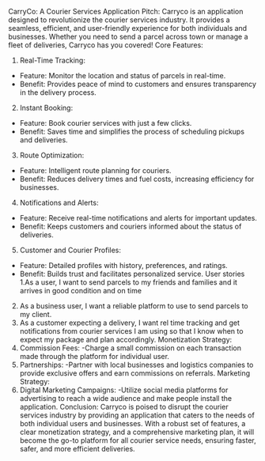 CarryCo:  A Courier Services Application
Pitch:
Carryco is an application designed to revolutionize the courier services industry. It provides a seamless, efficient, and user-friendly experience for both individuals and businesses. Whether you need to send a parcel across town or manage a fleet of deliveries, Carryco has you covered!
Core Features:
1.	Real-Time Tracking:
-	Feature: Monitor the location and status of parcels in real-time.
-	Benefit: Provides peace of mind to customers and ensures transparency in the delivery process.
2.	Instant Booking:
-	Feature: Book courier services with just a few clicks.
-	Benefit: Saves time and simplifies the process of scheduling pickups and deliveries.
3.	Route Optimization:
-	Feature: Intelligent route planning for couriers.
-	Benefit: Reduces delivery times and fuel costs, increasing efficiency for businesses.
4.	Notifications and Alerts:
-	Feature: Receive real-time notifications and alerts for important updates.
-	Benefit: Keeps customers and couriers informed about the status of deliveries.
5.	Customer and Courier Profiles:
- Feature: Detailed profiles with history, preferences, and ratings.
-  Benefit: Builds trust and facilitates personalized service.
User stories
1.As a user, I want to send parcels to my friends and families and it arrives in good condition and on time
2. As a business user, I want a reliable platform to use to send parcels to my client.
3. As a customer expecting a delivery, I want rel time tracking and get notifications from courier services I am using so that I know when to expect my package and plan accordingly.
Monetization Strategy:
1.	Commission Fees:
-Charge a small commission on each transaction made through the platform for individual user.
2.	Partnerships:
-Partner with local businesses and logistics companies to provide exclusive offers and earn commissions on referrals.
Marketing Strategy:
1.	Digital Marketing Campaigns:
-Utilize social media platforms for advertising to reach a wide audience and make people install the application.
Conclusion:
Carryco  is poised to disrupt the courier services industry by providing an application that caters to the needs of both individual users and businesses. With a robust set of features, a clear monetization strategy, and a comprehensive marketing plan, it will become the go-to platform for all courier service needs, ensuring faster, safer, and more efficient deliveries.

